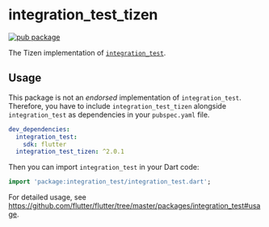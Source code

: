 # integration_test_tizen

[![pub package](https://img.shields.io/pub/v/integration_test_tizen.svg)](https://pub.dev/packages/integration_test_tizen)

The Tizen implementation of [`integration_test`](https://github.com/flutter/flutter/tree/master/packages/integration_test).

## Usage

This package is not an _endorsed_ implementation of `integration_test`. Therefore, you have to include `integration_test_tizen` alongside `integration_test` as dependencies in your `pubspec.yaml` file.

```yaml
dev_dependencies:
  integration_test:
    sdk: flutter
  integration_test_tizen: ^2.0.1
```

Then you can import `integration_test` in your Dart code:

```dart
import 'package:integration_test/integration_test.dart';
```

For detailed usage, see https://github.com/flutter/flutter/tree/master/packages/integration_test#usage.

